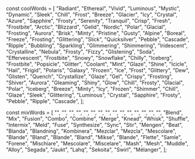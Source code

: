 const coolWords = [
"Radiant",
"Ethereal",
"Vivid",
"Luminous",
"Mystic",
"Dynamic",
"Sleek",
"Chill",
"Frost",
"Breeze",
"Glacier",
"Icy",
"Crystal",
"Azure",
"Sapphire",
"Frosty",
"Serenity",
"Tranquil",
"Crisp",
"Fresh",
"Frostbite",
"Arctic",
"Blizzard",
"Gelid",
"Nordic",
"Polar",
"Glacial",
"Frosting",
"Aurora",
"Brisk",
"Minty",
"Pristine",
"Gusty",
"Alpine",
"Boreal",
"Freeze",
"Frosting",
"Glittering",
"Slick",
"Quicksilver",
"Pebble",
"Cascade",
"Ripple",
"Bubbling",
"Sparkling",
"Glimmering",
"Shimmering",
"Iridescent",
"Crystalline",
"Nebula",
"Frosty",
"Fizzy",
"Glistening",
"Soda",
"Effervescent",
"Frostbite",
"Snowy",
"Snowflake",
"Chilly",
"Iceberg",
"Frostbite",
"Popsicle",
"Glitter",
"Coolant",
"Mint",
"Glaze",
"Shine",
"Icicle",
"Hail",
"Frigid",
"Polaris",
"Galaxy",
"Frozen",
"Ice",
"Frost",
"Glittery",
"Dew",
"Glisten",
"Quench",
"Crystallize",
"Glaze",
"Gel",
"Crispy",
"Frosting",
"Shiver",
"Aurora",
"Gleaming",
"Shiny",
"Glow",
"Chill",
"Frosty",
"Glacial",
"Polar",
"Iceberg",
"Breeze",
"Minty",
"Icy",
"Frozen",
"Shimmer",
"Chill",
"Glaze",
"Sleek",
"Glittering",
"Luminous",
"Crystal",
"Sapphire",
"Frosty",
"Pebble",
"Ripple",
"Cascade",
];

const mixWords = [
"",
"",
"",
"",
"",
"",
"",
"",
"",
"",
"",
"",
"",
"",
"",
"Blend",
"Mix",
"Fusion",
"Combo",
"Combine",
"Merge",
"Knead",
"Whisk",
"Shuffle",
"Intermix",
"Meld",
"Fuse",
"Synthesize",
"Sync",
"Stir",
"Mengen",
"Beat",
"Blanda",
"Blandning",
"Kombinera",
"Mezclar",
"Mezcla",
"Mescolare",
"Blande",
"Bland",
"Blande",
"Bland",
"Mikse",
"Blande",
"Flette",
"Samle",
"Forene",
"Mischiare",
"Mescolare",
"Miscelare",
"Mash",
"Mesh",
"Muddle",
"Alloy",
"Segada",
"Jaukt",
"Lahq",
"Sekoita",
"Swirl",
"Mélanger",
];
